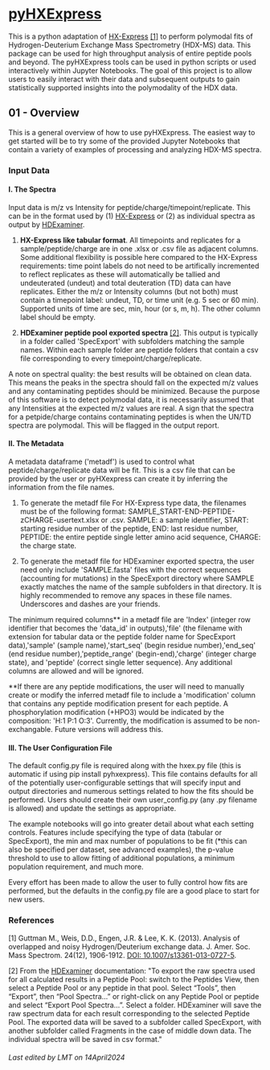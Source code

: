 # [pyHXExpress](https://github.com/tuttlelm/pyHXExpress)
This is a python adaptation of [HX-Express](https://www.hxms.com/HXExpress/) [[1]](#1) to perform polymodal fits of Hydrogen-Deuterium Exchange Mass Spectrometry (HDX-MS) data. This package can be used for high throughput analysis of entire peptide pools and beyond. The pyHXExpress tools can be used in python scripts or used interactively within Jupyter Notebooks. The goal of this project is to allow users to easily interact with their data and subsequent outputs to gain statistically supported insights into the polymodality of the HDX data. 

## 01 - Overview

This is a general overview of how to use pyHXExpress. The easiest way to get started will be to try some of the provided Jupyter Notebooks that contain a variety of examples of processing and analyzing HDX-MS spectra. 


### Input Data

#### I. The Spectra

Input data is m/z vs Intensity for peptide/charge/timepoint/replicate. This can be in the format used by (1) [HX-Express](https://www.hxms.com/HXExpress/) or (2) as individual spectra as output by [HDExaminer](https://massspec.com/hdexaminer/). 


1. <b>HX-Express like tabular format</b>. All timepoints and replicates for a sample/peptide/charge are in one .xlsx or .csv file as adjacent columns. Some additional flexibility is possible here compared to the HX-Express requirements: time point labels do not need to be artifically incremented to reflect replicates as these will automatically be tallied and undeuterated (undeut) and total deuteration (TD) data can have replicates. Either the m/z or Intensity columns (but not both) must contain a timepoint label: undeut, TD, or time unit (e.g. 5 sec or 60 min). Supported units of time are sec, min, hour (or s, m, h). The other column label should be empty.

2. <b>HDExaminer peptide pool exported spectra</b> [[2]](#2). This output is typically in a folder called 'SpecExport' with subfolders matching the sample names. Within each sample folder are peptide folders that contain a csv file corresponding to every timepoint/charge/replicate.

A note on spectral quality: the best results will be obtained on clean data. This means the peaks in the spectra should fall on the expected m/z values and any contaminating peptides should be minimized. Because the purpose of this software is to detect polymodal data, it is necessarily assumed that any Intensities at the expected m/z values are real. A sign that the spectra for a petpide/charge contains contaminating peptides is when the UN/TD spectra are polymodal. This will be flagged in the output report.

#### II. The Metadata 

A metadata dataframe ('metadf') is used to control what peptide/charge/replicate data will be fit. This is a csv file that can be provided by the user or pyHXexpress can create it by inferring the information from the file names. 

1. To generate the metadf file For HX-Express type data, the filenames must be of the following format: SAMPLE_START-END-PEPTIDE-zCHARGE-usertext.xlsx or .csv. SAMPLE: a sample identifier, START: starting residue number of the peptide, END: last residue number, PEPTIDE: the entire peptide single letter amino acid sequence, CHARGE: the charge state. 

2. To generate the metadf file for HDExaminer exported spectra, the user need only include 'SAMPLE.fasta' files with the correct sequences (accounting for mutations) in the SpecExport directory where SAMPLE exactly matches the name of the sample subfolders in that directory. It is highly recommended to remove any spaces in these file names. Underscores and dashes are your friends.


The minimum required columns** in a metadf file are 'Index' (integer row identifier that becomes the 'data_id' in outputs),'file' (the filename with extension for tabular data or the peptide folder name for SpecExport data),'sample' (sample name),'start_seq' (begin residue number),'end_seq' (end residue number),'peptide_range' (begin-end),'charge' (integer charge state), and 'peptide' (correct single letter sequence). Any additional columns are allowed and will be ignored.

**If there are any peptide modifications, the user will need to manually create or modify the inferred metadf file to include a 'modification' column that contains any peptide modification present for each peptide. A phosphorylation modification (+HPO3) would be indicated by the composition: 'H:1 P:1 O:3'. Currently, the modification is assumed to be non-exchangable. Future versions will address this.


#### III. The User Configuration File
The default config.py file is required along with the hxex.py file (this is automatic if using pip install pyhxexpress). This file contains defaults for all of the potentially user-configurable settings that will specify input and output directories and numerous settings related to how the fits should be performed. Users should create their own user_config.py (any .py filename is allowed) and update the settings as appropriate. 

The example notebooks will go into greater detail about what each setting controls. Features include specifying the type of data (tabular or SpecExport), the min and max number of populations to be fit (*this can also be specified per dataset, see advanced examples), the p-value threshold to use to allow fitting of additional populations, a minimum population requirement, and much more.

Every effort has been made to allow the user to fully control how fits are performed, but the defaults in the config.py file are a good place to start for new users.

### References
<a id="1">[1]</a> 
Guttman M., Weis, D.D., Engen, J.R. & Lee, K. K. (2013).  Analysis of overlapped and noisy Hydrogen/Deuterium exchange data.  J. Amer. Soc. Mass Spectrom. 24(12), 1906-1912.
[DOI: 10.1007/s13361-013-0727-5](https://pubs.acs.org/doi/10.1007/s13361-013-0727-5).

<a id="2">[2]</a> From the [HDExaminer](https://massspec.com/hdexaminer/) documentation: "To export the raw spectra used for all calculated results in a Peptide Pool: switch to the Peptides View, then select a Peptide Pool or any peptide in that pool. Select “Tools”, then “Export”, then “Pool Spectra…” or right-click on any Peptide Pool or peptide and select “Export Pool Spectra…”. Select a folder. HDExaminer will save the raw spectrum data for each result corresponding to the selected Peptide Pool. The exported data will be saved to a subfolder called SpecExport, with another subfolder called Fragments in the case of middle down data. The individual spectra will be saved in csv format."

###### Last edited by LMT on 14April2024
